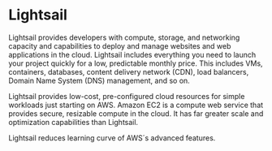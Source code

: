 
# Lightsail

Lightsail provides developers with compute, storage, and networking capacity and capabilities to deploy and manage websites and web applications in the cloud. Lightsail includes everything you need to launch your project quickly for a low, predictable monthly price. This includes VMs, containers, databases, content delivery network (CDN), load balancers, Domain Name System (DNS) management, and so on. 

Lightsail provides low-cost, pre-configured cloud resources for simple workloads just starting on AWS. Amazon EC2 is a compute web service that provides secure, resizable compute in the cloud. It has far greater scale and optimization capabilities than Lightsail.

Lightsail reduces learning curve of AWS´s advanced features.
